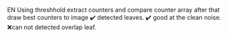EN
Using threshhold extract counters and compare counter array after that draw best counters to image
:heavy_check_mark: detected leaves.
:heavy_check_mark: good at the clean noise.
:x:can not detected overlap leaf.
